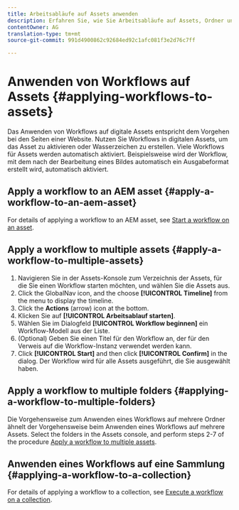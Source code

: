 ```yaml
---
title: Arbeitsabläufe auf Assets anwenden
description: Erfahren Sie, wie Sie Arbeitsabläufe auf Assets, Ordner und Sammlungen in Adobe Experience Manager Assets anwenden.
contentOwner: AG
translation-type: tm+mt
source-git-commit: 991d4900862c92684ed92c1afc081f3e2d76c7ff

---
```



# Anwenden von Workflows auf Assets {#applying-workflows-to-assets}

Das Anwenden von Workflows auf digitale Assets entspricht dem Vorgehen bei den Seiten einer Website. Nutzen Sie Workflows in digitalen Assets, um das Asset zu aktivieren oder Wasserzeichen zu erstellen. Viele Workflows für Assets werden automatisch aktiviert. Beispielsweise wird der Workflow, mit dem nach der Bearbeitung eines Bildes automatisch ein Ausgabeformat erstellt wird, automatisch aktiviert.

## Apply a workflow to an AEM asset {#apply-a-workflow-to-an-aem-asset}

For details of applying a workflow to an AEM asset, see [Start a workflow on an asset](/help/assets/manage-digital-assets.md#starting-a-workflow-on-an-asset).

## Apply a workflow to multiple assets {#apply-a-workflow-to-multiple-assets}

1. Navigieren Sie in der Assets-Konsole zum Verzeichnis der Assets, für die Sie einen Workflow starten möchten, und wählen Sie die Assets aus.
1. Click the GlobalNav icon, and the choose **[!UICONTROL Timeline]** from the menu to display the timeline.
1. Click the **Actions** (arrow) icon at the bottom.
1. Klicken Sie auf **[!UICONTROL Arbeitsablauf starten]**.
1. Wählen Sie im Dialogfeld **[!UICONTROL Workflow beginnen]** ein Workflow-Modell aus der Liste.
1. (Optional) Geben Sie einen Titel für den Workflow an, der für den Verweis auf die Workflow-Instanz verwendet werden kann.
1. Click **[!UICONTROL Start]** and then click **[!UICONTROL Confirm]** in the dialog. Der Workflow wird für alle Assets ausgeführt, die Sie ausgewählt haben.

## Apply a workflow to multiple folders {#applying-a-workflow-to-multiple-folders}

Die Vorgehensweise zum Anwenden eines Workflows auf mehrere Ordner ähnelt der Vorgehensweise beim Anwenden eines Workflows auf mehrere Assets. Select the folders in the Assets console, and perform steps 2-7 of the procedure [Apply a workflow to multiple assets](#apply-a-workflow-to-multiple-assets).

## Anwenden eines Workflows auf eine Sammlung {#applying-a-workflow-to-a-collection}

For details of applying a workflow to a collection, see [Execute a workflow on a collection](/help/assets/manage-collections.md#run-a-workflow-on-a-collection).
